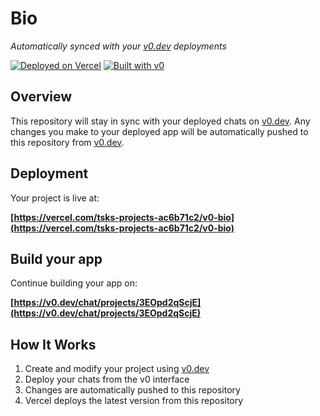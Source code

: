 # Bio

*Automatically synced with your [v0.dev](https://v0.dev) deployments*

[![Deployed on Vercel](https://img.shields.io/badge/Deployed%20on-Vercel-black?style=for-the-badge&logo=vercel)](https://vercel.com/tsks-projects-ac6b71c2/v0-bio)
[![Built with v0](https://img.shields.io/badge/Built%20with-v0.dev-black?style=for-the-badge)](https://v0.dev/chat/projects/3EOpd2qScjE)

## Overview

This repository will stay in sync with your deployed chats on [v0.dev](https://v0.dev).
Any changes you make to your deployed app will be automatically pushed to this repository from [v0.dev](https://v0.dev).

## Deployment

Your project is live at:

**[https://vercel.com/tsks-projects-ac6b71c2/v0-bio](https://vercel.com/tsks-projects-ac6b71c2/v0-bio)**

## Build your app

Continue building your app on:

**[https://v0.dev/chat/projects/3EOpd2qScjE](https://v0.dev/chat/projects/3EOpd2qScjE)**

## How It Works

1. Create and modify your project using [v0.dev](https://v0.dev)
2. Deploy your chats from the v0 interface
3. Changes are automatically pushed to this repository
4. Vercel deploys the latest version from this repository